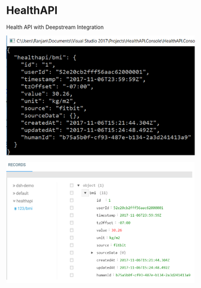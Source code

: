 # HealthAPI
Health API with Deepstream Integration

![Alt text](https://github.com/ranjancse26/HealthAPI/blob/master/HealthAPI.Console.png "Optional Title")

![Alt text](https://github.com/ranjancse26/HealthAPI/blob/master/HealthAPI.Deepstreamhub.png "Optional Title")

